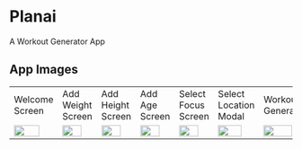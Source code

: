 # Planai

A Workout Generator App

## App Images

<table>
  <tr>
    <td>Welcome Screen</td>
    <td>Add Weight Screen</td>
     <td>Add Height Screen</td>
     <td>Add Age Screen</td>
     <td>Select Focus Screen</td>
     <td>Select Location Modal</td>
     <td>Workout Generated</td>
  
  </tr>
    <td><img src="https://github.com/RyanHolanda/Planai/assets/86686024/dc6bc361-988c-4c87-bb87-8a2c97eb45b3" width="80%"></td>
    <td><img src="https://github.com/RyanHolanda/Planai/assets/86686024/d8c74831-099f-44d1-be56-4ac45bff7400" width="80%"></td>
    <td><img src="https://github.com/RyanHolanda/Planai/assets/86686024/76209c45-dd29-4c73-b78d-71cab6d5ba1e" width="80%"></td>
    <td><img src="https://github.com/RyanHolanda/Planai/assets/86686024/fd93fb0e-864f-455e-951a-1514029e6f7d" width="80%"></td>
    <td><img src="https://github.com/RyanHolanda/Planai/assets/86686024/84afb13f-e85b-4409-a1ad-ffcabcf0d451" width="80%"></td>
    <td><img src="https://github.com/RyanHolanda/Planai/assets/86686024/e541cb49-53dd-4a0e-a7e0-63b0fc880602" width="80%"></td>
    <td><img src="https://github.com/RyanHolanda/Planai/assets/86686024/3d4cc117-e074-4598-b856-39a0e4ba4c3a" width="80%"></td>
    <td><img src="https://github.com/RyanHolanda/Planai/assets/86686024/b45f4b95-f329-4fb7-9221-032515133f02" width="80%"></td>
    
  </tr>
 </table>

